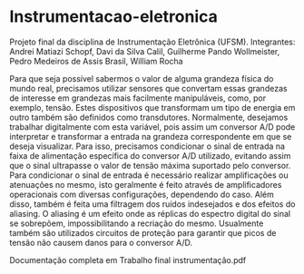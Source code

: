 # Instrumentacao-eletronica
Projeto final da disciplina de Instrumentação Eletrônica (UFSM).
Integrantes: Andrei Matiazi Schopf, Davi da Silva Calil, Guilherme Pando Wollmeister, Pedro Medeiros de Assis Brasil, William Rocha

Para que seja possível sabermos o valor de alguma grandeza física do mundo real,
precisamos utilizar sensores que convertam essas grandezas de interesse em grandezas mais
facilmente manipuláveis, como, por exemplo, tensão. Estes dispositivos que transformam um
tipo de energia em outro também são definidos como transdutores.
Normalmente, desejamos trabalhar digitalmente com esta variável, pois assim um
conversor A/D pode interpretar e transformar a entrada na grandeza correspondente em que se
deseja visualizar. Para isso, precisamos condicionar o sinal de entrada na faixa de alimentação
específica do conversor A/D utilizado, evitando assim que o sinal ultrapasse o valor de tensão
máxima suportado pelo conversor.
Para condicionar o sinal de entrada é necessário realizar amplificações ou atenuações
no mesmo, isto geralmente é feito através de amplificadores operacionais com diversas
configurações, dependendo do caso.
Além disso, também é feita uma filtragem dos ruídos indesejados e dos efeitos do
aliasing. O aliasing é um efeito onde as réplicas do espectro digital do sinal se sobrepõem,
impossibilitando a recriação do mesmo. Usualmente também são utilizados circuitos de
proteção para garantir que picos de tensão não causem danos para o conversor A/D.

Documentação completa em Trabalho final instrumentação.pdf
